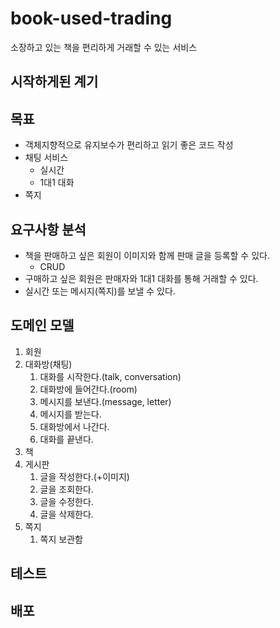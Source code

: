 # book-used-trading
소장하고 있는 책을 편리하게 거래할 수 있는 서비스


## 시작하게된 계기

## 목표
- 객체지향적으로 유지보수가 편리하고 읽기 좋은 코드 작성
- 채팅 서비스
  - 실시간
  - 1대1 대화
- 쪽지

## 요구사항 분석
- 책을 판매하고 싶은 회원이 이미지와 함께 판매 글을 등록할 수 있다.
  - CRUD
- 구매하고 싶은 회원은 판매자와 1대1 대화를 통해 거래할 수 있다.
- 실시간 또는 메시지(쪽지)를 보낼 수 있다.

## 도메인 모델
1. 회원
2. 대화방(채팅)
   1. 대화를 시작한다.(talk, conversation)
   2. 대화방에 들어간다.(room)
   3. 메시지를 보낸다.(message, letter)
   4. 메시지를 받는다.
   5. 대화방에서 나간다.
   6. 대화를 끝낸다.
3. 책
4. 게시판
   1. 글을 작성한다.(+이미지)
   2. 글을 조회한다.
   3. 글을 수정한다.
   4. 글을 삭제한다.
5. 쪽지
   1. 쪽지 보관함



## 테스트

## 배포